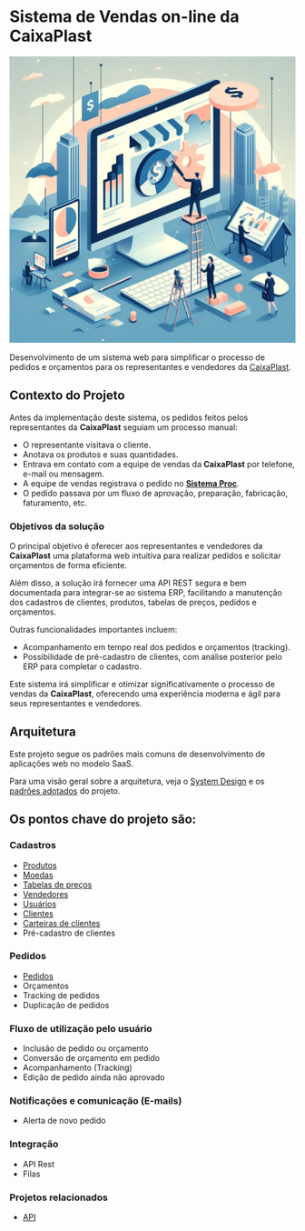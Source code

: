# Sistema de Vendas on-line da CaixaPlast

![banner](./banner.jpg)

Desenvolvimento de um sistema web para simplificar o processo de pedidos e orçamentos para os representantes e vendedores da [CaixaPlast](https://caixaplast.com.br/).

## Contexto do Projeto

Antes da implementação deste sistema, os pedidos feitos pelos representantes da **CaixaPlast** seguiam um processo manual:

- O representante visitava o cliente.
- Anotava os produtos e suas quantidades.
- Entrava em contato com a equipe de vendas da **CaixaPlast** por telefone, e-mail ou mensagem.
- A equipe de vendas registrava o pedido no **[Sistema Proc](https://sistemaproc.com.br/)**.
- O pedido passava por um fluxo de aprovação, preparação, fabricação, faturamento, etc.

### Objetivos da solução

O principal objetivo é oferecer aos representantes e vendedores da **CaixaPlast** uma plataforma web intuitiva para realizar pedidos e solicitar orçamentos de forma eficiente.

Além disso, a solução irá fornecer uma API REST segura e bem documentada para integrar-se ao sistema ERP, facilitando a manutenção dos cadastros de clientes, produtos, tabelas de preços, pedidos e orçamentos.

Outras funcionalidades importantes incluem:

- Acompanhamento em tempo real dos pedidos e orçamentos (tracking).
- Possibilidade de pré-cadastro de clientes, com análise posterior pelo ERP para completar o cadastro.

Este sistema irá simplificar e otimizar significativamente o processo de vendas da **CaixaPlast**, oferecendo uma experiência moderna e ágil para seus representantes e vendedores.

## Arquitetura

Este projeto segue os padrões mais comuns de desenvolvimento de aplicações web no modelo SaaS.

Para uma visão geral sobre a arquitetura, veja o [System Design](arquitetura/SYSTEM_DESIGN.md) e os [padrões adotados](arquitetura/PADROES.md) do projeto.

## Os pontos chave do projeto são:

### Cadastros

- [Produtos](cadastros/PRODUTOS.md)
- [Moedas](cadastros/MOEDAS.md)
- [Tabelas de preços](cadastros/TABELA_PRECOS.md)
- [Vendedores](cadastros/VENDEDORES.md)
- [Usuários](cadastros/USUARIOS.md)
- [Clientes](cadastros/CLIENTES.md)
- [Carteiras de clientes](cadastros/CARTEIRA_CLIENTES.md)
- Pré-cadastro de clientes

### Pedidos

- [Pedidos](pedidos/PEDIDOS.md)
- Orçamentos
- Tracking de pedidos
- Duplicação de pedidos

### Fluxo de utilização pelo usuário

- Inclusão de pedido ou orçamento
- Conversão de orçamento em pedido
- Acompanhamento (Tracking)
- Edição de pedido ainda não aprovado

### Notificações e comunicação (E-mails)

- Alerta de novo pedido

### Integração

- API Rest
- Filas

### Projetos relacionados

- [API](https://github.com/prounion-software/vendas-web-api)
